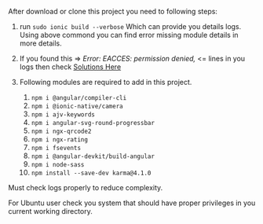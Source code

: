 After download or clone this project you need to following steps:
1. run `sudo ionic build --verbose`
   Which can provide you details logs. Using above commond you can find error missing module details in more details.
2. If you found this => *Error: EACCES: permission denied,* <= lines in you logs then check [Solutions Here](https://github.com/tango4567/solutions/issues/12)

3. Following modules are required to add in this project. 
    01. `npm i @angular/compiler-cli`
    02. `npm i @ionic-native/camera`
    03. `npm i ajv-keywords`
    04. `npm i angular-svg-round-progressbar`
    05. `npm i ngx-qrcode2`
    06. `npm i ngx-rating`
    07. `npm i fsevents`
    08. `npm i @angular-devkit/build-angular`
    09. `npm i node-sass`
    10. `npm install --save-dev karma@4.1.0`
  
 Must check logs properly to reduce complexity.
    
 For Ubuntu user check you system that should have proper privileges in you current working directory.
 
 
